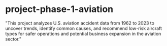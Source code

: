 # project-phase-1-aviation
"This project analyzes U.S. aviation accident data from 1962 to 2023 to uncover trends, identify common causes, and recommend low-risk aircraft types for safer operations and potential business expansion in the aviation sector."
